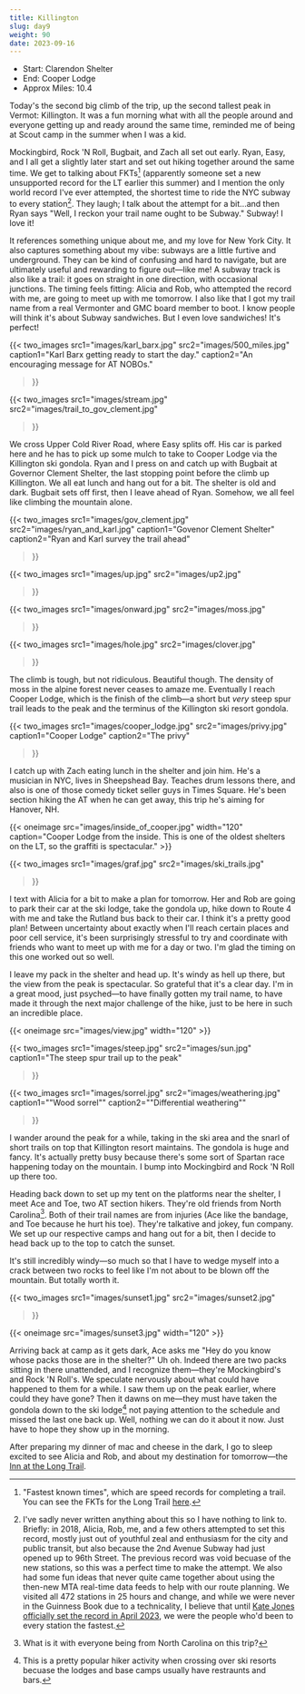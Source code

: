 ```yaml
---
title: Killington
slug: day9
weight: 90
date: 2023-09-16
---
```


- Start: Clarendon Shelter
- End: Cooper Lodge
- Approx Miles: 10.4

Today's the second big climb of the trip, up the second tallest peak in Vermot: Killington. It was a fun morning what with all the people around and everyone getting up and ready around the same time, reminded me of being at Scout camp in the summer when I was a kid.

Mockingbird, Rock 'N Roll, Bugbait, and Zach all set out early. Ryan, Easy, and I all get a slightly later start and set out hiking together around the same time. We get to talking about FKTs[^1] (apparently someone set a new unsupported record for the LT earlier this summer) and I mention the only world record I've ever attempted, the shortest time to ride the NYC subway to every station[^2]. They laugh; I talk about the attempt for a bit...and then Ryan says "Well, I reckon your trail name ought to be Subway." Subway! I love it!

It references something unique about me, and my love for New York City. It also captures something about my vibe: subways are a little furtive and underground. They can be kind of confusing and hard to navigate, but are ultimately useful and rewarding to figure out—like me! A subway track is also like a trail: it goes on straight in one direction, with occasional junctions. The timing feels fitting: Alicia and Rob, who attempted the record with me, are going to meet up with me tomorrow. I also like that I got my trail name from a real Vermonter and GMC board member to boot. I know people will think it's about Subway sandwiches. But I even love sandwiches! It's perfect!

{{< two_images
      src1="images/karl_barx.jpg"
      src2="images/500_miles.jpg"
      caption1="Karl Barx getting ready to start the day."
      caption2="An encouraging message for AT NOBOs."
>}}

{{< two_images
      src1="images/stream.jpg"
      src2="images/trail_to_gov_clement.jpg"
>}}

We cross Upper Cold River Road, where Easy splits off. His car is parked here and he has to pick up some mulch to take to Cooper Lodge via the Killington ski gondola. Ryan and I press on and catch up with Bugbait at Governor Clement Shelter, the last stopping point before the climb up Killington. We all eat lunch and hang out for a bit. The shelter is old and dark. Bugbait sets off first, then I leave ahead of Ryan. Somehow, we all feel like climbing the mountain alone.

{{< two_images
      src1="images/gov_clement.jpg"
      src2="images/ryan_and_karl.jpg"
      caption1="Govenor Clement Shelter"
      caption2="Ryan and Karl survey the trail ahead"
>}}

{{< two_images
      src1="images/up.jpg"
      src2="images/up2.jpg"
>}}

{{< two_images
      src1="images/onward.jpg"
      src2="images/moss.jpg"
>}}

{{< two_images
      src1="images/hole.jpg"
      src2="images/clover.jpg"
>}}

The climb is tough, but not ridiculous. Beautiful though. The density of moss in the alpine forest never ceases to amaze me. Eventually I reach Cooper Lodge, which is the finish of the climb—a short but *very* steep spur trail leads to the peak and the terminus of the Killington ski resort gondola.


{{< two_images
      src1="images/cooper_lodge.jpg"
      src2="images/privy.jpg"
      caption1="Cooper Lodge"
      caption2="The privy"
>}}

I catch up with Zach eating lunch in the shelter and join him. He's a musician in NYC, lives in Sheepshead Bay. Teaches drum lessons there, and also is one of those comedy ticket seller guys in Times Square. He's been section hiking the AT when he can get away, this trip he's aiming for Hanover, NH.

{{< oneimage src="images/inside_of_cooper.jpg" width="120" caption="Cooper Lodge from the inside. This is one of the oldest shelters on the LT, so the graffiti is spectacular." >}}

{{< two_images
      src1="images/graf.jpg"
      src2="images/ski_trails.jpg"
>}}

I text with Alicia for a bit to make a plan for tomorrow. Her and Rob are going to park their car at the ski lodge, take the gondola up, hike down to Route 4 with me and take the Rutland bus back to their car. I think it's a pretty good plan! Between uncertainty about exactly when I'll reach certain places and poor cell service, it's been surprisingly stressful to try and coordinate with friends who want to meet up with me for a day or two. I'm glad the timing on this one worked out so well.

I leave my pack in the shelter and head up. It's windy as hell up there, but the view from the peak is spectacular. So grateful that it's a clear day. I'm in a great mood, just psyched—to have finally gotten my trail name, to have made it through the next major challenge of the hike, just to be here in such an incredible place.

{{< oneimage src="images/view.jpg" width="120" >}}

{{< two_images
      src1="images/steep.jpg"
      src2="images/sun.jpg"
      caption1="The steep spur trail up to the peak"
>}}

{{< two_images
      src1="images/sorrel.jpg"
      src2="images/weathering.jpg"
      caption1="\"Wood sorrel\""
      caption2="\"Differential weathering\""
>}}

I wander around the peak for a while, taking in the ski area and the snarl of short trails on top that Killington resort maintains. The gondola is huge and fancy. It's actually pretty busy because there's some sort of Spartan race happening today on the mountain. I bump into Mockingbird and Rock 'N Roll up there too.

Heading back down to set up my tent on the platforms near the shelter, I meet Ace and Toe, two AT section hikers. They're old friends from North Carolina[^3]. Both of their trail names are from injuries (Ace like the bandage, and Toe because he hurt his toe). They're talkative and jokey, fun company. We set up our respective camps and hang out for a bit, then I decide to head back up to the top to catch the sunset.

It's still incredibly windy—so much so that I have to wedge myself into a crack between two rocks to feel like I'm not about to be blown off the mountain. But totally worth it.

{{< two_images
      src1="images/sunset1.jpg"
      src2="images/sunset2.jpg"
>}}

{{< oneimage src="images/sunset3.jpg" width="120" >}}

Arriving back at camp as it gets dark, Ace asks me "Hey do you know whose packs those are in the shelter?" Uh oh. Indeed there are two packs sitting in there unattended, and I recognize them—they're Mockingbird's and Rock 'N Roll's. We speculate nervously about what could have happened to them for a while. I saw them up on the peak earlier, where could they have gone? Then it dawns on me—they must have taken the gondola down to the ski lodge[^4] not paying attention to the schedule and missed the last one back up. Well, nothing we can do it about it now. Just have to hope they show up in the morning.

After preparing my dinner of mac and cheese in the dark, I go to sleep excited to see Alicia and Rob, and about my destination for tomorrow—the [Inn at the Long Trail](http://www.innatlongtrail.com/index.html).

[^1]: "Fastest known times", which are speed records for completing a trail. You can see the FKTs for the Long Trail [here](https://fastestknowntime.com/route/long-trail-vt).
[^2]: I've sadly never written anything about this so I have nothing to link to. Briefly: in 2018, Alicia, Rob, me, and a few others attempted to set this record, mostly just out of youthful zeal and enthusiasm for the city and public transit, but also because the 2nd Avenue Subway had just opened up to 96th Street. The previous record was void becuase of the new stations, so this was a perfect time to make the attempt. We also had some fun ideas that never quite came together about using the then-new MTA real-time data feeds to help with our route planning. We visited all 472 stations in 25 hours and change, and while we were never in the Guinness Book due to a technicality, I believe that until [Kate Jones officially set the record in April 2023](https://www.guinnessworldrecords.com/news/2023/5/swiss-woman-visits-every-new-york-city-subway-station-in-record-breaking-time-749935), we were the people who'd been to every station the fastest.
[^3]: What is it with everyone being from North Carolina on this trip?
[^4]: This is a pretty popular hiker activity when crossing over ski resorts becuase the lodges and base camps usually have restraunts and bars.
